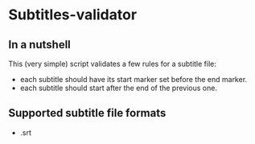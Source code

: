 # Subtitles-validator
## In a nutshell
This (very simple) script validates a few rules for a subtitle file:

* each subtitle should have its start marker set before the end marker.
* each subtitle should start after the end of the previous one.


## Supported subtitle file formats

* .srt
